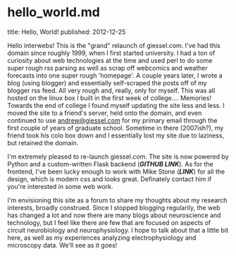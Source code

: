 # hello_world.md
title: Hello, World!
published: 2012-12-25

Hello interwebs!  This is the "grand" relaunch of giessel.com.  I've
had this domain since roughly 1999, when I first started university.
I had a ton of curiosity about web technologies at the time and used
perl to do some super rough rss parsing as well as scrap off webcomics
and weather forecasts into one super rough 'homepage'.  A couple years
later, I wrote a blog (using blogger) and essentially self-scraped the
posts off of my blogger rss feed.  All very rough and, really, only
for myself.  This was all hosted on the linux box I built in the first
week of college.... Memories!  Towards the end of college I found
myself updating the site less and less.  I moved the site to a
friend's server, held onto the domain, and even continued to use
andrew@giessel.com for my primary email through the first couple of
years of graduate school.  Sometime in there (2007ish?), my friend
took his colo box down and I essentially lost my site due to laziness,
but retained the domain.

I'm extremely pleased to re-launch giessel.com.  The site is now
powered by Python and a custom-written Flask backend (***GITHUB
LINK***).  As for the frontend, I've been lucky enough to work with
Mike Stone (***LINK***) for all the design, which is modern css and
looks great.  Definately contact him if you're interested in some web
work.  

I'm envisioning this site as a forum to share my thoughts about my
research interests, broadly construed.  Since I stopped blogging
regularily, the web has changed a lot and now there are many blogs
about neuroscience and technology, but I feel like there are few that
are focused on aspects of circuit neurobiology and neurophysiology.
I hope to talk about that a little bit here, as well as my experiences
analyzing electrophysiology and microscopy data.  We'll see as it goes!

